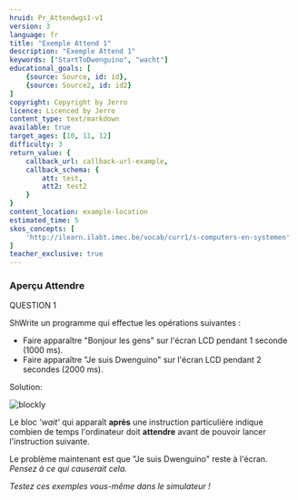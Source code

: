 ```yaml
---
hruid: Pr_Attendwgs1-v1
version: 3
language: fr
title: "Exemple Attend 1"
description: "Exemple Attend 1"
keywords: ["StartToDwenguino", "wacht"]
educational_goals: [
    {source: Source, id: id}, 
    {source: Source2, id: id2}
]
copyright: Copyright by Jerro
licence: Licenced by Jerro
content_type: text/markdown
available: true
target_ages: [10, 11, 12]
difficulty: 3
return_value: {
    callback_url: callback-url-example,
    callback_schema: {
        att: test,
        att2: test2
    }
}
content_location: example-location
estimated_time: 5
skos_concepts: [
    'http://ilearn.ilabt.imec.be/vocab/curr1/s-computers-en-systemen'
]
teacher_exclusive: true
---
```


### Aperçu Attendre

QUESTION 1

ShWrite un programme qui effectue les opérations suivantes :

* Faire apparaître "Bonjour les gens" sur l'écran LCD pendant 1 seconde (1000 ms).
* Faire apparaître "Je suis Dwenguino" sur l'écran LCD pendant 2 secondes (2000 ms).

Solution:

![blockly](@learning-object/WACHTwgs1-v1/fr/3)

Le bloc *'wait'* qui apparaît **après** une instruction particulière indique combien de temps l'ordinateur doit **attendre** avant de pouvoir lancer l'instruction suivante.

Le problème maintenant est que "Je suis Dwenguino" reste à l'écran. *Pensez à ce qui causerait cela.*

*Testez ces exemples vous-même dans le simulateur !*